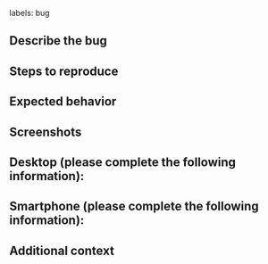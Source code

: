 labels: bug

## Describe the bug

<!--
A clear and concise description of what the bug is.
-->

## Steps to reproduce

<!--
Steps to reproduce the behavior:

1. Go to '...'
2. Click on '....'
3. Scroll down to '....'
4. See error
-->

## Expected behavior

<!--
A clear and concise description of what you expected to happen.
-->

## Screenshots

<!--
If applicable, add screenshots to help explain your problem.
-->

## Desktop (please complete the following information):

<!--
- OS: [e.g. iOS]
- Browser [e.g. chrome, safari]
- Version [e.g. 22]
-->

## Smartphone (please complete the following information):

<!--
- Device: [e.g. iPhone6]
- OS: [e.g. iOS8.1]
- Browser [e.g. stock browser, safari]
- Version [e.g. 22]
-->

## Additional context

<!--
Add any other context about the problem here.
-->
